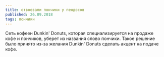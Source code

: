 ```yaml
---
title: отвоевали пончики у пендосов
published: 26.09.2018
tags: пончики
---
```


Сеть кофеен Dunkin' Donuts, которая специализируется на продаже кофе и пончиков, уберет из названия слово пончики. Такое решение было принято из-за желания Dunkin' Donuts сделать акцент на подаче кофе.

